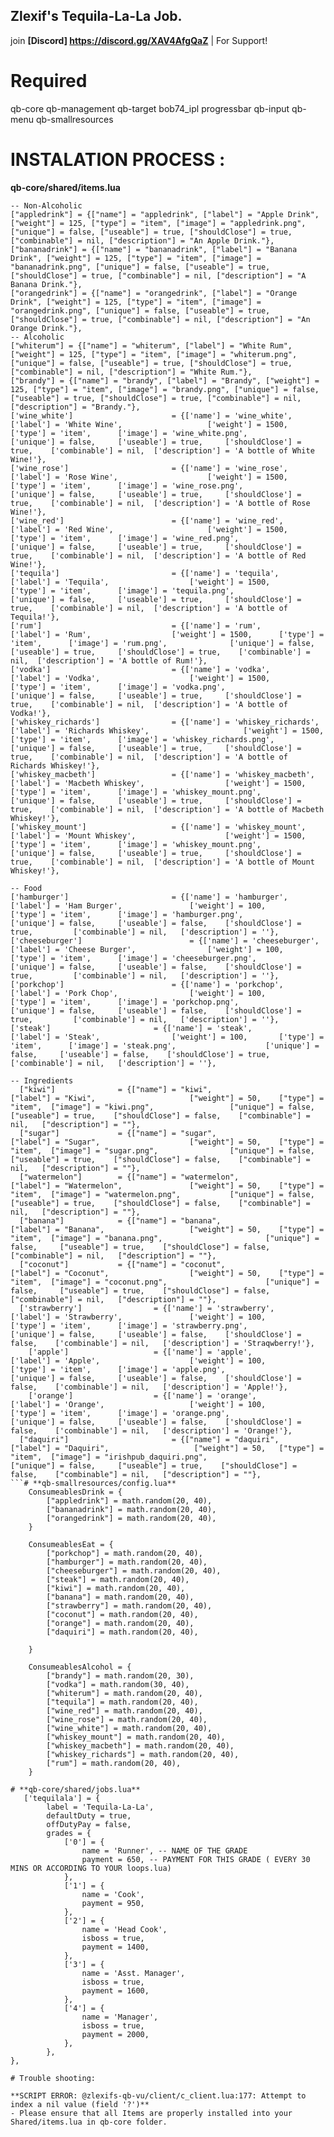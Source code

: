 ## Zlexif's Tequila-La-La Job.
join **[Discord] https://discord.gg/XAV4AfgQaZ** | For Support!

# Required
qb-core
qb-management
qb-target
bob74_ipl
progressbar
qb-input
qb-menu
qb-smallresources


# INSTALATION PROCESS :
**qb-core/shared/items.lua**
```-- Tequila-La
-- Non-Alcoholic 
["appledrink"] = {["name"] = "appledrink", ["label"] = "Apple Drink", ["weight"] = 125, ["type"] = "item", ["image"] = "appledrink.png", ["unique"] = false, ["useable"] = true, ["shouldClose"] = true, ["combinable"] = nil, ["description"] = "An Apple Drink."}, 
["bananadrink"] = {["name"] = "bananadrink", ["label"] = "Banana Drink", ["weight"] = 125, ["type"] = "item", ["image"] = "bananadrink.png", ["unique"] = false, ["useable"] = true, ["shouldClose"] = true, ["combinable"] = nil, ["description"] = "A Banana Drink."}, 
["orangedrink"] = {["name"] = "orangedrink", ["label"] = "Orange Drink", ["weight"] = 125, ["type"] = "item", ["image"] = "orangedrink.png", ["unique"] = false, ["useable"] = true, ["shouldClose"] = true, ["combinable"] = nil, ["description"] = "An Orange Drink."}, 
-- Alcoholic
["whiterum"] = {["name"] = "whiterum", ["label"] = "White Rum", ["weight"] = 125, ["type"] = "item", ["image"] = "whiterum.png", ["unique"] = false, ["useable"] = true, ["shouldClose"] = true, ["combinable"] = nil, ["description"] = "White Rum."}, 
["brandy"] = {["name"] = "brandy", ["label"] = "Brandy", ["weight"] = 125, ["type"] = "item", ["image"] = "brandy.png", ["unique"] = false, ["useable"] = true, ["shouldClose"] = true, ["combinable"] = nil, ["description"] = "Brandy."},
['wine_white'] 				 		= {['name'] = 'wine_white', 			  	  		['label'] = 'White Wine', 					['weight'] = 1500, 		['type'] = 'item', 		['image'] = 'wine_white.png', 				['unique'] = false, 	['useable'] = true, 	['shouldClose'] = true,	   ['combinable'] = nil,  ['description'] = 'A bottle of White Wine!'},
['wine_rose'] 				 		= {['name'] = 'wine_rose', 			  	  		['label'] = 'Rose Wine', 					['weight'] = 1500, 		['type'] = 'item', 		['image'] = 'wine_rose.png', 				['unique'] = false, 	['useable'] = true, 	['shouldClose'] = true,	   ['combinable'] = nil,  ['description'] = 'A bottle of Rose Wine!'},
['wine_red'] 				 		= {['name'] = 'wine_red', 			  	  		['label'] = 'Red Wine', 					['weight'] = 1500, 		['type'] = 'item', 		['image'] = 'wine_red.png', 				['unique'] = false, 	['useable'] = true, 	['shouldClose'] = true,	   ['combinable'] = nil,  ['description'] = 'A bottle of Red Wine!'},
['tequila'] 				 		= {['name'] = 'tequila', 			  	  		['label'] = 'Tequila', 					['weight'] = 1500, 		['type'] = 'item', 		['image'] = 'tequila.png', 				['unique'] = false, 	['useable'] = true, 	['shouldClose'] = true,	   ['combinable'] = nil,  ['description'] = 'A bottle of Tequila!'},
['rum'] 				 			= {['name'] = 'rum', 			  	  		['label'] = 'Rum', 					['weight'] = 1500, 		['type'] = 'item', 		['image'] = 'rum.png', 				['unique'] = false, 	['useable'] = true, 	['shouldClose'] = true,	   ['combinable'] = nil,  ['description'] = 'A bottle of Rum!'},
['vodka'] 				 			= {['name'] = 'vodka', 			  	  		['label'] = 'Vodka', 					['weight'] = 1500, 		['type'] = 'item', 		['image'] = 'vodka.png', 				['unique'] = false, 	['useable'] = true, 	['shouldClose'] = true,	   ['combinable'] = nil,  ['description'] = 'A bottle of Vodka!'},
['whiskey_richards'] 			    = {['name'] = 'whiskey_richards', 			  	  		['label'] = 'Richards Whiskey', 					['weight'] = 1500, 		['type'] = 'item', 		['image'] = 'whiskey_richards.png', 				['unique'] = false, 	['useable'] = true, 	['shouldClose'] = true,	   ['combinable'] = nil,  ['description'] = 'A bottle of Richards Whiskey!'},
['whiskey_macbeth'] 				= {['name'] = 'whiskey_macbeth', 			  	  		['label'] = 'Macbeth Whiskey', 					['weight'] = 1500, 		['type'] = 'item', 		['image'] = 'whiskey_mount.png', 				['unique'] = false, 	['useable'] = true, 	['shouldClose'] = true,	   ['combinable'] = nil,  ['description'] = 'A bottle of Macbeth Whiskey!'},
['whiskey_mount'] 				 	= {['name'] = 'whiskey_mount', 			  	  		['label'] = 'Mount Whiskey', 					['weight'] = 1500, 		['type'] = 'item', 		['image'] = 'whiskey_mount.png', 				['unique'] = false, 	['useable'] = true, 	['shouldClose'] = true,	   ['combinable'] = nil,  ['description'] = 'A bottle of Mount Whiskey!'},

-- Food
['hamburger']						= {['name'] = 'hamburger', 			    			['label'] = 'Ham Burger', 				['weight'] = 100, 		['type'] = 'item', 		['image'] = 'hamburger.png', 					['unique'] = false, 	['useable'] = false, 	['shouldClose'] = true,	   		['combinable'] = nil,   ['description'] = ''},
['cheeseburger']						= {['name'] = 'cheeseburger', 			    			['label'] = 'Cheese Burger', 				['weight'] = 100, 		['type'] = 'item', 		['image'] = 'cheeseburger.png', 					['unique'] = false, 	['useable'] = false, 	['shouldClose'] = true,	   		['combinable'] = nil,   ['description'] = ''},
['porkchop']						= {['name'] = 'porkchop', 			    			['label'] = 'Pork Chop', 				['weight'] = 100, 		['type'] = 'item', 		['image'] = 'porkchop.png', 					['unique'] = false, 	['useable'] = false, 	['shouldClose'] = true,	   		['combinable'] = nil,   ['description'] = ''},
['steak']						= {['name'] = 'steak', 			    			['label'] = 'Steak', 				['weight'] = 100, 		['type'] = 'item', 		['image'] = 'steak.png', 					['unique'] = false, 	['useable'] = false, 	['shouldClose'] = true,	   		['combinable'] = nil,   ['description'] = ''},

-- Ingredients
  ["kiwi"] 			    = {["name"] = "kiwi", 						    ["label"] = "Kiwi", 			 		["weight"] = 50, 	["type"] = "item", 	["image"] = "kiwi.png", 				["unique"] = false,   	["useable"] = true,    ["shouldClose"] = false,    ["combinable"] = nil,   ["description"] = ""},
  ["sugar"] 			= {["name"] = "sugar", 						    ["label"] = "Sugar", 			 		["weight"] = 50, 	["type"] = "item", 	["image"] = "sugar.png", 				["unique"] = false,   	["useable"] = true,    ["shouldClose"] = false,    ["combinable"] = nil,   ["description"] = ""},
  ["watermelon"] 		= {["name"] = "watermelon", 					["label"] = "Watermelon", 			 	["weight"] = 50, 	["type"] = "item", 	["image"] = "watermelon.png", 			["unique"] = false,   	["useable"] = true,    ["shouldClose"] = false,    ["combinable"] = nil,   ["description"] = ""},
  ["banana"] 			= {["name"] = "banana", 						["label"] = "Banana", 			 		["weight"] = 50, 	["type"] = "item", 	["image"] = "banana.png", 				        ["unique"] = false,   	["useable"] = true,    ["shouldClose"] = false,    ["combinable"] = nil,   ["description"] = ""},
  ["coconut"] 			= {["name"] = "coconut", 					    ["label"] = "Coconut", 			 		["weight"] = 50, 	["type"] = "item", 	["image"] = "coconut.png", 			            ["unique"] = false,   	["useable"] = true,    ["shouldClose"] = false,    ["combinable"] = nil,   ["description"] = ""},
  ['strawberry'] 		        = {['name'] = 'strawberry', 			    ['label'] = 'Strawberry', 	            ['weight'] = 100, 		['type'] = 'item', 		['image'] = 'strawberry.png', 	        	['unique'] = false, 	['useable'] = false, 	['shouldClose'] = false,	['combinable'] = nil,   ['description'] = 'Straqwberry!'},
	['apple'] 		            = {['name'] = 'apple', 			        	['label'] = 'Apple', 	                ['weight'] = 100, 		['type'] = 'item', 		['image'] = 'apple.png', 	            	['unique'] = false, 	['useable'] = false, 	['shouldClose'] = false,	['combinable'] = nil,   ['description'] = 'Apple!'},
    ['orange'] 		            = {['name'] = 'orange', 			        ['label'] = 'Orange', 	                ['weight'] = 100, 		['type'] = 'item', 		['image'] = 'orange.png', 	            	['unique'] = false, 	['useable'] = false, 	['shouldClose'] = false,	['combinable'] = nil,   ['description'] = 'Orange!'},
  ["daquiri"] 				        = {["name"] = "daquiri", 				["label"] = "Daquiri", 			 		 ["weight"] = 50, 	["type"] = "item", 	["image"] = "irishpub_daquiri.png", 				["unique"] = false,   	["useable"] = true,    ["shouldClose"] = false,    ["combinable"] = nil,   ["description"] = ""},
```# **qb-smallresources/config.lua**
	ConsumeablesDrink = {
	    ["appledrink"] = math.random(20, 40),
	    ["bananadrink"] = math.random(20, 40),
	    ["orangedrink"] = math.random(20, 40),
	}

	ConsumeablesEat = {
		["porkchop"] = math.random(20, 40),
		["hamburger"] = math.random(20, 40),
		["cheeseburger"] = math.random(20, 40),
		["steak"] = math.random(20, 40),
		["kiwi"] = math.random(20, 40),
		["banana"] = math.random(20, 40),
		["strawberry"] = math.random(20, 40),
		["coconut"] = math.random(20, 40),
		["orange"] = math.random(20, 40),
		["daquiri"] = math.random(20, 40),
	
	}

	ConsumeablesAlcohol = {
	    ["brandy"] = math.random(20, 30),
	    ["vodka"] = math.random(30, 40),
	    ["whiterum"] = math.random(20, 40),
	    ["tequila"] = math.random(20, 40),
	    ["wine_red"] = math.random(20, 40),
		["wine_rose"] = math.random(20, 40),
		["wine_white"] = math.random(20, 40),
		["whiskey_mount"] = math.random(20, 40),
		["whiskey_macbeth"] = math.random(20, 40),
		["whiskey_richards"] = math.random(20, 40),
		["rum"] = math.random(20, 40),
	}

# **qb-core/shared/jobs.lua**
   ['tequilala'] = {
		label = 'Tequila-La-La',
		defaultDuty = true,
		offDutyPay = false,
		grades = {
            ['0'] = {
                name = 'Runner', -- NAME OF THE GRADE
                payment = 650, -- PAYMENT FOR THIS GRADE ( EVERY 30 MINS OR ACCORDING TO YOUR loops.lua)
            },
            ['1'] = {
                name = 'Cook',
                payment = 950,
            },
            ['2'] = {
                name = 'Head Cook',
                isboss = true,
                payment = 1400,
            },
            ['3'] = {
                name = 'Asst. Manager',
                isboss = true,
                payment = 1600,
            },
            ['4'] = {
                name = 'Manager',
                isboss = true,
                payment = 2000,
            },
        },
},

# Trouble shooting:

**SCRIPT ERROR: @zlexifs-qb-vu/client/c_client.lua:177: Attempt to index a nil value (field '?')**
- Please ensure that all Items are properly installed into your Shared/items.lua in qb-core folder.
